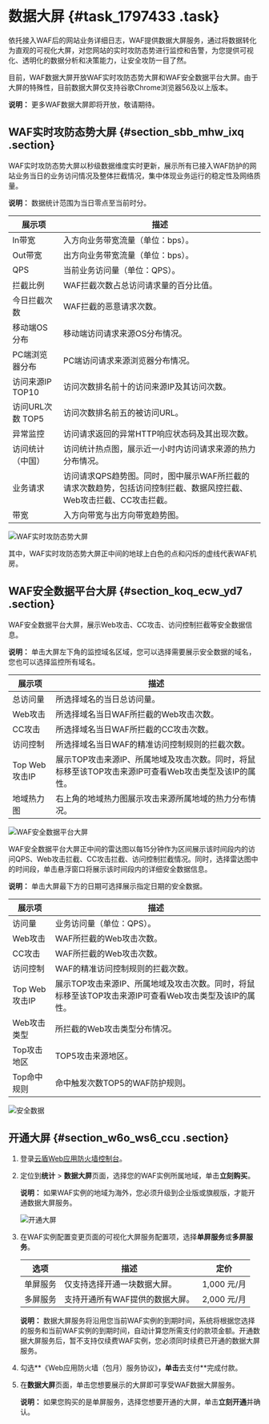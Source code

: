 # 数据大屏 {#task_1797433 .task}

依托接入WAF后的网站业务详细日志，WAF提供数据大屏服务，通过将数据转化为直观的可视化大屏，对您网站的实时攻防态势进行监控和告警，为您提供可视化、透明化的数据分析和决策能力，让安全攻防一目了然。

目前，WAF数据大屏开放WAF实时攻防态势大屏和WAF安全数据平台大屏。由于大屏的特殊性，目前数据大屏仅支持谷歌Chrome浏览器56及以上版本。

**说明：** 更多WAF数据大屏即将开放，敬请期待。

## WAF实时攻防态势大屏 {#section_sbb_mhw_ixq .section}

WAF实时攻防态势大屏以秒级数据维度实时更新，展示所有已接入WAF防护的网站业务当日的业务访问情况及整体拦截情况，集中体现业务运行的稳定性及网络质量。

**说明：** 数据统计范围为当日零点至当前时分。

|展示项|描述|
|---|--|
|In带宽|入方向业务带宽流量（单位：bps）。|
|Out带宽|出方向业务带宽流量（单位：bps）。|
|QPS|当前业务访问量（单位：QPS）。|
|拦截比例|WAF拦截次数占总访问请求量的百分比值。|
|今日拦截次数|WAF拦截的恶意请求次数。|
|移动端OS分布|移动端访问请求来源OS分布情况。|
|PC端浏览器分布|PC端访问请求来源浏览器分布情况。|
|访问来源IP TOP10|访问次数排名前十的访问来源IP及其访问次数。|
|访问URL次数 TOP5|访问次数排名前五的被访问URL。|
|异常监控|访问请求返回的异常HTTP响应状态码及其出现次数。|
|访问统计（中国）|访问统计热点图，展示近一小时内访问请求来源的热力分布情况。|
|业务请求|访问请求QPS趋势图。同时，图中展示WAF所拦截的请求次数趋势，包括访问控制拦截、数据风控拦截、Web攻击拦截、CC攻击拦截。|
|带宽|入方向带宽与出方向带宽趋势图。|

![WAF实时攻防态势大屏](http://static-aliyun-doc.oss-cn-hangzhou.aliyuncs.com/assets/img/15576/156705784710401_zh-CN.png)

其中，WAF实时攻防态势大屏正中间的地球上白色的点和闪烁的虚线代表WAF机房。

## WAF安全数据平台大屏 {#section_koq_ecw_yd7 .section}

WAF安全数据平台大屏，展示Web攻击、CC攻击、访问控制拦截等安全数据信息。

**说明：** 单击大屏左下角的监控域名区域，您可以选择需要展示安全数据的域名，您也可以选择监控所有域名。

|展示项|描述|
|---|--|
|总访问量|所选择域名的当日总访问量。|
|Web攻击|所选择域名当日WAF所拦截的Web攻击次数。|
|CC攻击|所选择域名当日WAF所拦截的CC攻击次数。|
|访问控制|所选择域名当日WAF的精准访问控制规则的拦截次数。|
|Top Web攻击IP|展示TOP攻击来源IP、所属地域及攻击次数。同时，将鼠标移至该TOP攻击来源IP可查看Web攻击类型及该IP的属性。|
|地域热力图|右上角的地域热力图展示攻击来源所属地域的热力分布情况。|

![WAF安全数据平台大屏](http://static-aliyun-doc.oss-cn-hangzhou.aliyuncs.com/assets/img/15576/156705784810406_zh-CN.png)

WAF安全数据平台大屏正中间的雷达图以每15分钟作为区间展示该时间段内的访问QPS、Web攻击拦截、CC攻击拦截、访问控制拦截情况。同时，选择雷达图中的时间段，单击悬浮窗口将展示该时间段内的详细安全数据信息。

**说明：** 单击大屏最下方的日期可选择展示指定日期的安全数据。

|展示项|描述|
|---|--|
|访问量|业务访问量（单位：QPS）。|
|Web攻击|WAF所拦截的Web攻击次数。|
|CC攻击|WAF所拦截的Web攻击次数。|
|访问控制|WAF的精准访问控制规则的拦截次数。|
|Top Web攻击IP|展示TOP攻击来源IP、所属地域及攻击次数。同时，将鼠标移至该TOP攻击来源IP可查看Web攻击类型及该IP的属性。|
|Web攻击类型|所拦截的Web攻击类型分布情况。|
|Top攻击地区|TOP5攻击来源地区。|
|Top命中规则|命中触发次数TOP5的WAF防护规则。|

![安全数据](http://static-aliyun-doc.oss-cn-hangzhou.aliyuncs.com/assets/img/15576/156705784810408_zh-CN.png)

## 开通大屏 {#section_w6o_ws6_ccu .section}

1.  登录[云盾Web应用防火墙控制台](https://yundun.console.aliyun.com/?p=waf)。
2.  定位到**统计** \> **数据大屏**页面，选择您的WAF实例所属地域，单击**立刻购买**。 

    **说明：** 如果WAF实例的地域为海外，您必须升级到企业版或旗舰版，才能开通数据大屏服务。

    ![开通大屏](http://static-aliyun-doc.oss-cn-hangzhou.aliyuncs.com/assets/img/15576/156705784811139_zh-CN.png)

3.  在WAF实例配置变更页面的可视化大屏服务配置项，选择**单屏服务**或**多屏服务**。 

    |选项|描述|定价|
    |--|--|--|
    |单屏服务|仅支持选择开通一块数据大屏。|1,000 元/月|
    |多屏服务|支持开通所有WAF提供的数据大屏。|2,000 元/月|

    **说明：** 数据大屏服务将沿用您当前WAF实例的到期时间，系统将根据您选择的服务和当前WAF实例的到期时间，自动计算您所需支付的款项金额。开通数据大屏服务后，暂不支持仅续费WAF实例，您必须同时续费已开通的数据大屏服务。

4.  勾选**《Web应用防火墙（包月）服务协议》**，单击**去支付**完成付款。
5.  在**数据大屏**页面，单击您想要展示的大屏即可享受WAF数据大屏服务。 

    **说明：** 如果您购买的是单屏服务，选择您想要开通的大屏，单击**立刻开通**并确认。


